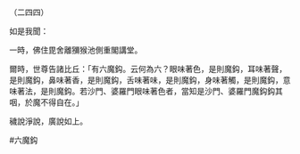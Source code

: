 （二四四）

如是我聞：

一時，佛住毘舍離獼猴池側重閣講堂。

爾時，世尊告諸比丘：「有六魔鈎。云何為六？眼味著色，是則魔鈎，耳味著聲，是則魔鈎，鼻味著香，是則魔鈎，舌味著味，是則魔鈎，身味著觸，是則魔鈎，意味著法，是則魔鈎。若沙門、婆羅門眼味著色者，當知是沙門、婆羅門魔鈎鈎其咽，於魔不得自在。」

穢說淨說，廣說如上。



#六魔鈎
